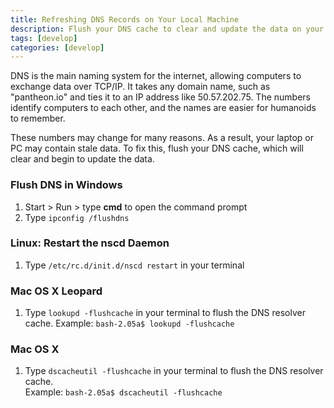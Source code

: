 ```yaml
---
title: Refreshing DNS Records on Your Local Machine
description: Flush your DNS cache to clear and update the data on your Pantheon Drupal or WordPress site.
tags: [develop]
categories: [develop]
---
```

DNS is the main naming system for the internet, allowing computers to exchange data over TCP/IP. It takes any domain name, such as "pantheon.io" and ties it to an IP address like 50.57.202.75. The numbers identify computers to each other, and the names are easier for humanoids to remember.  
These numbers may change for many reasons. As a result, your laptop or PC may contain stale data. To fix this, flush your DNS cache, which will clear and begin to update the data.

### Flush DNS in Windows

1. Start > Run > type **cmd** to open the command prompt
2. Type `ipconfig /flushdns`
### Linux: Restart the nscd Daemon
1. Type `/etc/rc.d/init.d/nscd restart` in your terminal
### Mac OS X Leopard
1. Type `lookupd -flushcache` in your terminal to flush the DNS resolver cache.
   Example: `bash-2.05a$ lookupd -flushcache`
### Mac OS X
1. Type `dscacheutil -flushcache` in your terminal to flush the DNS resolver cache.  
Example: `bash-2.05a$ dscacheutil -flushcache`
